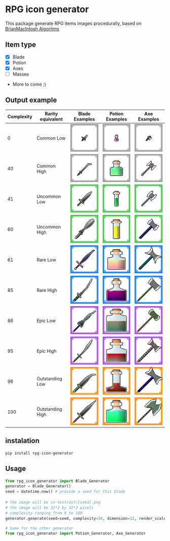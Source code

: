 # RPG icon generator

This package generate RPG items images procedurally, based on [BrianMacIntosh Algoritms](https://github.com/BrianMacIntosh/icon-machine)

## Item type
  - [x] Blade
  - [x] Potion
  - [x] Axes
  - [ ] Masses
  - More to come ;)

## Output example
| Complexity | Rarity equivalent | Blade Examples | Potion Examples | Axe Examples |
| ---------- | ----------------- | -------------- | --------------- |------------- |
|0           | Common Low       |![Blade_0](https://raw.githubusercontent.com/Kl0ven/rpg-icon-generator/master/docs/blades/blade_0.png)    |![Potion_0](https://raw.githubusercontent.com/Kl0ven/rpg-icon-generator/master/docs/potions/potion_0.png)    |![Axe_0](https://raw.githubusercontent.com/Kl0ven/rpg-icon-generator/master/docs/axes/axe_0.png)    |
|40          | Common High      |![Blade_40](https://raw.githubusercontent.com/Kl0ven/rpg-icon-generator/master/docs/blades/blade_40.png)  |![Potion_40](https://raw.githubusercontent.com/Kl0ven/rpg-icon-generator/master/docs/potions/potion_40.png)  |![Axe_40](https://raw.githubusercontent.com/Kl0ven/rpg-icon-generator/master/docs/axes/axe_40.png)  |
|41          | Uncommon Low     |![Blade_41](https://raw.githubusercontent.com/Kl0ven/rpg-icon-generator/master/docs/blades/blade_41.png)  |![Potion_41](https://raw.githubusercontent.com/Kl0ven/rpg-icon-generator/master/docs/potions/potion_41.png)  |![Axe_41](https://raw.githubusercontent.com/Kl0ven/rpg-icon-generator/master/docs/axes/axe_41.png)  |
|60          | Uncommon High    |![Blade_60](https://raw.githubusercontent.com/Kl0ven/rpg-icon-generator/master/docs/blades/blade_60.png)  |![Potion_60](https://raw.githubusercontent.com/Kl0ven/rpg-icon-generator/master/docs/potions/potion_60.png)  |![Axe_60](https://raw.githubusercontent.com/Kl0ven/rpg-icon-generator/master/docs/axes/axe_60.png)  |
|61          | Rare Low         |![Blade_61](https://raw.githubusercontent.com/Kl0ven/rpg-icon-generator/master/docs/blades/blade_61.png)  |![Potion_61](https://raw.githubusercontent.com/Kl0ven/rpg-icon-generator/master/docs/potions/potion_61.png)  |![Axe_61](https://raw.githubusercontent.com/Kl0ven/rpg-icon-generator/master/docs/axes/axe_61.png)  |
|85          | Rare High        |![Blade_85](https://raw.githubusercontent.com/Kl0ven/rpg-icon-generator/master/docs/blades/blade_85.png)  |![Potion_85](https://raw.githubusercontent.com/Kl0ven/rpg-icon-generator/master/docs/potions/potion_85.png)  |![Axe_85](https://raw.githubusercontent.com/Kl0ven/rpg-icon-generator/master/docs/axes/axe_85.png)  |
|86          | Epic Low         |![Blade_86](https://raw.githubusercontent.com/Kl0ven/rpg-icon-generator/master/docs/blades/blade_86.png)  |![Potion_86](https://raw.githubusercontent.com/Kl0ven/rpg-icon-generator/master/docs/potions/potion_86.png)  |![Axe_86](https://raw.githubusercontent.com/Kl0ven/rpg-icon-generator/master/docs/axes/axe_86.png)  |
|95          | Epic High        |![Blade_95](https://raw.githubusercontent.com/Kl0ven/rpg-icon-generator/master/docs/blades/blade_95.png)  |![Potion_95](https://raw.githubusercontent.com/Kl0ven/rpg-icon-generator/master/docs/potions/potion_95.png)  |![Axe_95](https://raw.githubusercontent.com/Kl0ven/rpg-icon-generator/master/docs/axes/axe_95.png)  |
|96          | Outstanding Low  |![Blade_96](https://raw.githubusercontent.com/Kl0ven/rpg-icon-generator/master/docs/blades/blade_96.png)  |![Potion_96](https://raw.githubusercontent.com/Kl0ven/rpg-icon-generator/master/docs/potions/potion_96.png)  |![Axe_96](https://raw.githubusercontent.com/Kl0ven/rpg-icon-generator/master/docs/axes/axe_96.png)  |
|100         | Outstanding High |![Blade_100](https://raw.githubusercontent.com/Kl0ven/rpg-icon-generator/master/docs/blades/blade_100.png)|![Potion_100](https://raw.githubusercontent.com/Kl0ven/rpg-icon-generator/master/docs/potions/potion_100.png)|![Axe_100](https://raw.githubusercontent.com/Kl0ven/rpg-icon-generator/master/docs/axes/axe_100.png)|



## instalation 

```
pip install rpg-icon-generator
```
## Usage

```python
from rpg_icon_generator import Blade_Generator
generator = Blade_Generator()
seed = datetime.now() # provide a seed for this blade 

# the image will be in test/out/[seed].png
# the image will be 32*2 by 32*2 pixels
# complexity ranging from 0 to 100
generator.generate(seed=seed, complexity=50, dimension=32, render_scale=2, output_directory='test/out/')
```

```python
# Same for the other generator
from rpg_icon_generator import Potion_Generator, Axe_Generator

```
